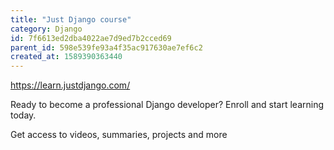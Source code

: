 ```yaml
---
title: "Just Django course"
category: Django
id: 7f6613ed2dba4022ae7d9ed7b2cced69
parent_id: 598e539fe93a4f35ac917630ae7ef6c2
created_at: 1589390363440
---
```


https://learn.justdjango.com/

Ready to become a professional Django developer?
Enroll and start learning today.

Get access to videos, summaries, projects and more
                
